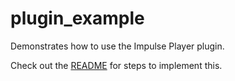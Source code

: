 # plugin_example

Demonstrates how to use the Impulse Player plugin.

Check out the [README](../README.md) for steps to implement this.
